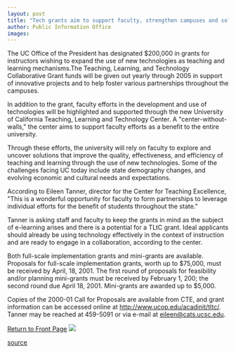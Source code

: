 ```yaml
---
layout: post
title: "Tech grants aim to support faculty, strengthen campuses and solve problems"
author: Public Information Office
images:
---
```


The UC Office of the President has designated $200,000 in grants for instructors wishing to expand the use of new technologies as teaching and learning mechanisms.The Teaching, Learning, and Technology Collaborative Grant funds will be given out yearly through 2005 in support of innovative projects and to help foster various partnerships throughout the campuses.  
  
In addition to the grant, faculty efforts in the development and use of technologies will be highlighted and supported through the new University of California Teaching, Learning and Technology Center. A "center-without-walls," the center aims to support faculty efforts as a benefit to the entire university.  
  
Through these efforts, the university will rely on faculty to explore and uncover solutions that improve the quality, effectiveness, and efficiency of teaching and learning through the use of new technologies. Some of the challenges facing UC today include state demography changes, and evolving economic and cultural needs and expectations.  
  
According to Eileen Tanner, director for the Center for Teaching Excellence, "This is a wonderful opportunity for faculty to form partnerships to leverage individual efforts for the benefit of students throughout the state."  
  
Tanner is asking staff and faculty to keep the grants in mind as the subject of e-learning arises and there is a potential for a TLtC grant. Ideal applicants should already be using technology effectively in the context of instruction and are ready to engage in a collaboration, according to the center.  
  
Both full-scale implementation grants and mini-grants are available. Proposals for full-scale implementation grants, worth up to $75,000, must be received by April, 18, 2001. The first round of proposals for feasibility and/or planning mini-grants must be received by February 1, 200; the second round due April 18, 2001. Mini-grants are awarded up to $5,000.

  
Copies of the 2000-01 Call for Proposals are available from CTE, and grant information can be accessed online at <http://www.ucop.edu/acadinit/tltc/>. Tanner may be reached at 459-5091 or via e-mail at [eileen@cats.ucsc.edu][1].

  
[Return to Front Page][2] ![ ][3]

[1]: eileen@cats.ucsc.edu
[2]: ../../index.html
[3]: ../../images/trans.gif

[source](http://www1.ucsc.edu/currents/00-01/01-01/grants.html "Permalink to grants")
